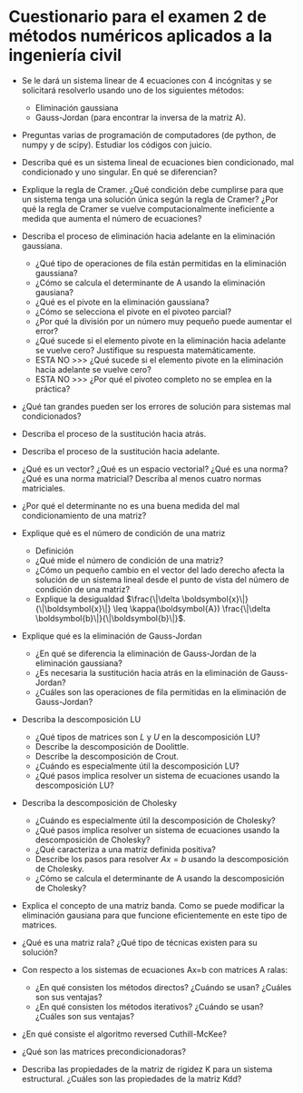 # Cuestionario para el examen 2 de métodos numéricos aplicados a la ingeniería civil

* Se le dará un sistema linear de 4 ecuaciones con 4 incógnitas y se solicitará resolverlo usando uno de los siguientes métodos:
  - Eliminación gaussiana
  - Gauss-Jordan (para encontrar la inversa de la matriz A).

* Preguntas varias de programación de computadores (de python, de numpy y de scipy). Estudiar los códigos con juicio.

* Describa qué es un sistema lineal de ecuaciones bien condicionado, mal condicionado y uno singular. En qué se diferencian?
   
* Explique la regla de Cramer. ¿Qué condición debe cumplirse para que un sistema tenga una solución única según la regla de Cramer? ¿Por qué la regla de Cramer se vuelve computacionalmente ineficiente a medida que aumenta el número de ecuaciones?
   
* Describa el proceso de eliminación hacia adelante en la eliminación gaussiana. 
    - ¿Qué tipo de operaciones de fila están permitidas en la eliminación gaussiana?
    - ¿Cómo se calcula el determinante de A usando la eliminación gausiana?
    - ¿Qué es el pivote en la eliminación gaussiana?
    - ¿Cómo se selecciona el pivote en el pivoteo parcial? 
    - ¿Por qué la división por un número muy pequeño puede aumentar el error?
    - ¿Qué sucede si el elemento pivote en la eliminación hacia adelante se vuelve cero? Justifique su respuesta matemáticamente.
    - ESTA NO >>> ¿Qué sucede si el elemento pivote en la eliminación hacia adelante se vuelve cero?
    - ESTA NO >>> ¿Por qué el pivoteo completo no se emplea en la práctica?
    
* ¿Qué tan grandes pueden ser los errores de solución para sistemas mal condicionados?    

* Describa el proceso de la sustitución hacia atrás.

* Describa el proceso de la sustitución hacia adelante.

* ¿Qué es un vector? ¿Qué es un espacio vectorial? ¿Qué es una norma? ¿Qué es una norma matricial? Describa al menos cuatro normas matriciales.

* ¿Por qué el determinante no es una buena medida del mal condicionamiento de una matriz?

* Explique qué es el número de condición de una matriz
    - Definición
    - ¿Qué mide el número de condición de una matriz?
    - ¿Cómo un pequeño cambio en el vector del lado derecho afecta la solución de un sistema lineal desde el punto de vista del número de condición de una matriz?
    - Explique la desigualdad $\frac{\|\delta \boldsymbol{x}\|}{\|\boldsymbol{x}\|} \leq \kappa(\boldsymbol{A}) \frac{\|\delta \boldsymbol{b}\|}{\|\boldsymbol{b}\|}$.
   
* Explique qué es la eliminación de Gauss-Jordan
    - ¿En qué se diferencia la eliminación de Gauss-Jordan de la eliminación gaussiana?
    - ¿Es necesaria la sustitución hacia atrás en la eliminación de Gauss-Jordan?
    - ¿Cuáles son las operaciones de fila permitidas en la eliminación de Gauss-Jordan?
    
* Describa la descomposición LU
    - ¿Qué tipos de matrices son  $L$  y  $U$  en la descomposición LU?
    - Describe la descomposición de Doolittle.
    - Describe la descomposición de Crout.
    - ¿Cuándo es especialmente útil la descomposición LU?
    - ¿Qué pasos implica resolver un sistema de ecuaciones usando la descomposición LU?
    
* Describa la descomposición de Cholesky
    - ¿Cuándo es especialmente útil la descomposición de Cholesky?
    - ¿Qué pasos implica resolver un sistema de ecuaciones usando la descomposición de Cholesky?
    - ¿Qué caracteriza a una matriz definida positiva?
    - Describe los pasos para resolver  $Ax = b$  usando la descomposición de Cholesky.
    - ¿Cómo se calcula el determinante de A usando la descomposición de Cholesky? 

* Explica el concepto de una matriz banda. Como se puede modificar la eliminación gausiana para que funcione eficientemente en este tipo de matrices.
   
* ¿Qué es una matriz rala? ¿Qué tipo de técnicas existen para su solución?

* Con respecto a los sistemas de ecuaciones Ax=b con matrices A ralas:
    - ¿En qué consisten los métodos directos? ¿Cuándo se usan? ¿Cuáles son sus ventajas?
    - ¿En qué consisten los métodos iterativos? ¿Cuándo se usan? ¿Cuáles son sus ventajas?
    
* ¿En qué consiste el algoritmo reversed Cuthill-McKee?

* ¿Qué son las matrices precondicionadoras?

* Describa las propiedades de la matriz de rigidez K para un sistema estructural. ¿Cuáles son las propiedades de la matriz Kdd?


